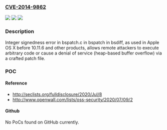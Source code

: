 ### [CVE-2014-9862](https://cve.mitre.org/cgi-bin/cvename.cgi?name=CVE-2014-9862)
![](https://img.shields.io/static/v1?label=Product&message=n%2Fa&color=blue)
![](https://img.shields.io/static/v1?label=Version&message=n%2Fa&color=blue)
![](https://img.shields.io/static/v1?label=Vulnerability&message=n%2Fa&color=brighgreen)

### Description

Integer signedness error in bspatch.c in bspatch in bsdiff, as used in Apple OS X before 10.11.6 and other products, allows remote attackers to execute arbitrary code or cause a denial of service (heap-based buffer overflow) via a crafted patch file.

### POC

#### Reference
- http://seclists.org/fulldisclosure/2020/Jul/8
- http://www.openwall.com/lists/oss-security/2020/07/09/2

#### Github
No PoCs found on GitHub currently.

